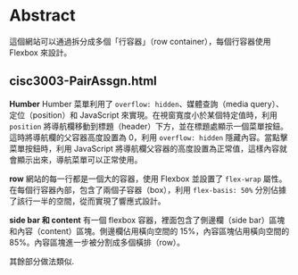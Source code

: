 # Abstract
這個網站可以通過拆分成多個「行容器」（row container），每個行容器使用 Flexbox 來設計。

## cisc3003-PairAssgn.html

**Humber** Humber 菜單利用了 `overflow: hidden`、媒體查詢（media query）、定位（position）和 JavaScript 來實現。在視窗寬度小於某個特定值時，利用 `position` 將導航欄移動到標題（header）下方，並在標題處顯示一個菜單按鈕。這時將導航欄的父容器高度設置為 0，利用 `overflow: hidden` 隱藏內容。當點擊菜單按鈕時，利用 JavaScript 將導航欄父容器的高度設置為正常值，這樣內容就會顯示出來，導航菜單可以正常使用。


**row** 網站的每一行都是一個大的容器，使用 Flexbox 並設置了 `flex-wrap` 屬性。在每個行容器內部，包含了兩個子容器（box），利用 `flex-basis: 50%` 分別佔據了該行一半的空間，從而實現了響應式設計。

**side bar 和 content** 有一個 flexbox 容器，裡面包含了側邊欄（side bar）區塊和內容（content）區塊。側邊欄佔用橫向空間的 15%，內容區塊佔用橫向空間的 85%。內容區塊進一步被分割成多個橫排（row）。

其餘部分做法類似.